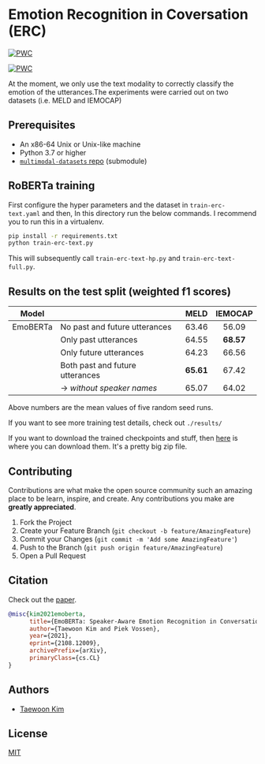 # Emotion Recognition in Coversation (ERC)

[![PWC](https://img.shields.io/endpoint.svg?url=https://paperswithcode.com/badge/emoberta-speaker-aware-emotion-recognition-in/emotion-recognition-in-conversation-on)](https://paperswithcode.com/sota/emotion-recognition-in-conversation-on?p=emoberta-speaker-aware-emotion-recognition-in)

[![PWC](https://img.shields.io/endpoint.svg?url=https://paperswithcode.com/badge/emoberta-speaker-aware-emotion-recognition-in/emotion-recognition-in-conversation-on-meld)](https://paperswithcode.com/sota/emotion-recognition-in-conversation-on-meld?p=emoberta-speaker-aware-emotion-recognition-in)

At the moment, we only use the text modality to correctly classify the emotion of the utterances.The experiments were carried out on two datasets (i.e. MELD and IEMOCAP) 

## Prerequisites

* An x86-64 Unix or Unix-like machine
* Python 3.7 or higher
* [`multimodal-datasets` repo](https://github.com/tae898/multimodal-datasets) (submodule)

## RoBERTa training

First configure the hyper parameters and the dataset in `train-erc-text.yaml` and then,
In this directory run the below commands. I recommend you to run this in a virtualenv.

```bash
pip install -r requirements.txt
python train-erc-text.py
```

This will subsequently call `train-erc-text-hp.py` and `train-erc-text-full.py`.

## Results on the test split (weighted f1 scores)

| Model    |                                          |      MELD      |     IEMOCAP    |
|----------|------------------------------------------|:--------------:|:--------------:|
| EmoBERTa | No past and future utterances            |      63.46     |      56.09     |
|          | Only past utterances                     |      64.55     |    **68.57**   |
|          | Only future utterances                   |      64.23     |      66.56     |
|          | Both past and future utterances          |    **65.61**   |      67.42     |
|          | → *without speaker names*            |      65.07     |      64.02     |

Above numbers are the mean values of five random seed runs. 

If you want to see more training test details, check out `./results/` 

If you want to download the trained checkpoints and stuff, then [here](https://surfdrive.surf.nl/files/index.php/s/khREwk4MUI7MSnO/download) is where you can download them. It's a pretty big zip file.


## Contributing

Contributions are what make the open source community such an amazing place to be learn, inspire, and create. Any contributions you make are **greatly appreciated**.

1. Fork the Project
1. Create your Feature Branch (`git checkout -b feature/AmazingFeature`)
1. Commit your Changes (`git commit -m 'Add some AmazingFeature'`)
1. Push to the Branch (`git push origin feature/AmazingFeature`)
1. Open a Pull Request

## Citation

Check out the [paper](https://arxiv.org/abs/2108.12009).
```bibtex
@misc{kim2021emoberta,
      title={EmoBERTa: Speaker-Aware Emotion Recognition in Conversation with RoBERTa}, 
      author={Taewoon Kim and Piek Vossen},
      year={2021},
      eprint={2108.12009},
      archivePrefix={arXiv},
      primaryClass={cs.CL}
}
```

## Authors
* [Taewoon Kim](https://taewoonkim.com/)

## License
[MIT](https://choosealicense.com/licenses/mit/)

